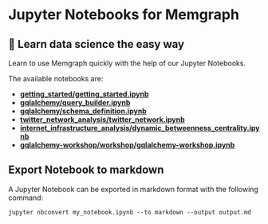 # Jupyter Notebooks for Memgraph

## 🔮 Learn data science the easy way

Learn to use Memgraph quickly with the help of our Jupyter Notebooks.

The available notebooks are:

- **[getting_started/getting_started.ipynb](/getting_started/getting_started.ipynb)**
- **[gqlalchemy/query_builder.ipynb](/gqlalchemy/query_builder.ipynb)**
- **[gqlalchemy/schema_definition.ipynb](/gqlalchemy/schema_definition.ipynb)**
- **[twitter_network_analysis/twitter_network.ipynb](/twitter_network_analysis/twitter_network.ipynb)**
- **[internet_infrastructure_analysis/dynamic_betweenness_centrality.ipynb](/internet_infrastructure_analysis/dynamic_betweenness_centrality.ipynb)**
- **[gqlalchemy-workshop/workshop/gqlalchemy-workshop.ipynb](/gqlalchemy-workshop/workshop/gqlalchemy-workshop.ipynb)**

## Export Notebook to markdown

A Jupyter Notebook can be exported in markdown format with the following
command:

```
jupyter nbconvert my_notebook.ipynb --to markdown --output output.md
```
